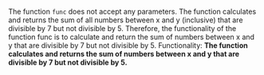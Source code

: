 The function `func` does not accept any parameters. The function calculates and returns the sum of all numbers between x and y (inclusive) that are divisible by 7 but not divisible by 5. Therefore, the functionality of the function func is to calculate and return the sum of numbers between x and y that are divisible by 7 but not divisible by 5. 
Functionality: **The function calculates and returns the sum of numbers between x and y that are divisible by 7 but not divisible by 5.**